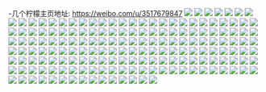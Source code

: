 -几个柠檬主页地址: https://weibo.com/u/3517679847 
![](https://wx4.sinaimg.cn/mw2000/d1ab88e7ly1h90z6ht6cqj20u0140dr3.jpg) 
![](https://wx4.sinaimg.cn/mw2000/d1ab88e7ly1h90z6ib5mej21400u0drr.jpg) 
![](https://wx4.sinaimg.cn/mw2000/d1ab88e7ly1h90z6iqn48j20u0140dqz.jpg) 
![](https://wx4.sinaimg.cn/mw2000/d1ab88e7ly1h90z6j8lbfj20u0140wqo.jpg) 
![](https://wx4.sinaimg.cn/mw2000/d1ab88e7ly1h90z7d4bysj21400u0k2u.jpg) 
![](https://wx4.sinaimg.cn/mw2000/d1ab88e7ly1h8v8htgpv5j21400u015q.jpg) 
![](https://wx4.sinaimg.cn/mw2000/d1ab88e7ly1h8l1hrgvicj20u01hcdq2.jpg) 
![](https://wx4.sinaimg.cn/mw2000/d1ab88e7ly1h8l1hr2vu7j223u35skjl.jpg) 
![](https://wx4.sinaimg.cn/mw2000/d1ab88e7ly1h8l1hygfepj233y21lhdt.jpg) 
![](https://wx4.sinaimg.cn/mw2000/d1ab88e7ly1h8l1i307g1j20wi1ycx6p.jpg) 
![](https://wx4.sinaimg.cn/mw2000/d1ab88e7ly1h8l1i4ns2jj22c0340kjn.jpg) 
![](https://wx4.sinaimg.cn/mw2000/d1ab88e7ly1h8l1i6lcsij23402c07wi.jpg) 
![](https://wx4.sinaimg.cn/mw2000/d1ab88e7ly1h8l1iml14zj23402c0b2a.jpg) 
![](https://wx4.sinaimg.cn/mw2000/d1ab88e7ly1h8l1j9b7zwj22c0340npe.jpg) 
![](https://wx4.sinaimg.cn/mw2000/d1ab88e7ly1h87zjmnc0qj22c03401kz.jpg) 
![](https://wx4.sinaimg.cn/mw2000/d1ab88e7ly1h87zjokqqij22c0340hdu.jpg) 
![](https://wx4.sinaimg.cn/mw2000/d1ab88e7ly1h87zjpcjsuj21hc0u0tg3.jpg) 
![](https://wx4.sinaimg.cn/mw2000/d1ab88e7ly1h87zjpy1s3j20u01hc481.jpg) 
![](https://wx4.sinaimg.cn/mw2000/d1ab88e7ly1h87zjqluemj20u01hc4ei.jpg) 
![](https://wx4.sinaimg.cn/mw2000/d1ab88e7ly1h87zjkevmwj23402c0e82.jpg) 
![](https://wx4.sinaimg.cn/mw2000/d1ab88e7ly1h87zjrw03wj22c0340e82.jpg) 
![](https://wx4.sinaimg.cn/mw2000/d1ab88e7ly1h87zjts3p0j23402c0hdu.jpg) 
![](https://wx4.sinaimg.cn/mw2000/d1ab88e7ly1h87zk9qrefj22c0340e82.jpg) 
![](https://wx4.sinaimg.cn/mw2000/d1ab88e7ly1h79jsd8neaj23402c0qv5.jpg) 
![](https://wx4.sinaimg.cn/mw2000/d1ab88e7ly1h79jsilzx9j23402c0x6q.jpg) 
![](https://wx4.sinaimg.cn/mw2000/d1ab88e7ly1h79jsk43bxj23402c04qq.jpg) 
![](https://wx4.sinaimg.cn/mw2000/d1ab88e7ly1h79jsllpo6j23402c0qv5.jpg) 
![](https://wx4.sinaimg.cn/mw2000/d1ab88e7ly1h74vnfsqu7j21hc0u0gnn.jpg) 
![](https://wx4.sinaimg.cn/mw2000/d1ab88e7ly1h74vnhdidzj23402c0kjm.jpg) 
![](https://wx4.sinaimg.cn/mw2000/d1ab88e7ly1h72auk3i53j20wi1yce0a.jpg) 
![](https://wx4.sinaimg.cn/mw2000/d1ab88e7ly1h72auizk8tj20wh0tx754.jpg) 
![](https://wx4.sinaimg.cn/mw2000/d1ab88e7ly1h6j2410w8mj20u0140tav.jpg) 
![](https://wx4.sinaimg.cn/mw2000/d1ab88e7ly1h6a2kgblwwj22c0340e82.jpg) 
![](https://wx4.sinaimg.cn/mw2000/d1ab88e7ly1h6a2k225rkj22c0340npf.jpg) 
![](https://wx4.sinaimg.cn/mw2000/d1ab88e7ly1h6a2k64x09j23402c0hdu.jpg) 
![](https://wx4.sinaimg.cn/mw2000/d1ab88e7ly1h6a2k4cv6xj22c0340npe.jpg) 
![](https://wx4.sinaimg.cn/mw2000/d1ab88e7ly1h6a2ka3fsxj23402c0u0z.jpg) 
![](https://wx4.sinaimg.cn/mw2000/d1ab88e7ly1h6a2ke0804j22c0340npe.jpg) 
![](https://wx4.sinaimg.cn/mw2000/d1ab88e7ly1h5jj8dty3fj20u01hctjj.jpg) 
![](https://wx4.sinaimg.cn/mw2000/d1ab88e7ly1h4bm92tz9ij21r0340e82.jpg) 
![](https://wx4.sinaimg.cn/mw2000/d1ab88e7ly1h4bm93s3g0j21zk1497pb.jpg) 
![](https://wx4.sinaimg.cn/mw2000/d1ab88e7ly1h4bm94r4fpj21491zkqv5.jpg) 
![](https://wx4.sinaimg.cn/mw2000/d1ab88e7ly1h4bm95kxlwj23401r04qq.jpg) 
![](https://wx4.sinaimg.cn/mw2000/d1ab88e7ly1h4bm96ow40j22c03407wj.jpg) 
![](https://wx4.sinaimg.cn/mw2000/d1ab88e7ly1h4bm97usxaj22c0340e82.jpg) 
![](https://wx4.sinaimg.cn/mw2000/d1ab88e7ly1h414qxkrz8j23402c0kjm.jpg) 
![](https://wx4.sinaimg.cn/mw2000/d1ab88e7ly1h414r7skrzj20u01hctms.jpg) 
![](https://wx4.sinaimg.cn/mw2000/d1ab88e7ly1h414r90g88j22801o0kjm.jpg) 
![](https://wx4.sinaimg.cn/mw2000/d1ab88e7ly1h3kzslnkyxj22c0340npf.jpg) 
![](https://wx4.sinaimg.cn/mw2000/d1ab88e7ly1h3kzso7niij21o0280b2a.jpg) 
![](https://wx4.sinaimg.cn/mw2000/d1ab88e7ly1h3kzsoh8dgj20u01hcn54.jpg) 
![](https://wx4.sinaimg.cn/mw2000/d1ab88e7ly1h3kzspgs1sj22c0340e83.jpg) 
![](https://wx4.sinaimg.cn/mw2000/d1ab88e7ly1h3kzsq487tj20sq1f2tl1.jpg) 
![](https://wx4.sinaimg.cn/mw2000/d1ab88e7ly1h3kzsszk0wj21hc0u0gxv.jpg) 
![](https://wx4.sinaimg.cn/mw2000/d1ab88e7ly1h30okdrhpdj21731oyhbo.jpg) 
![](https://wx4.sinaimg.cn/mw2000/d1ab88e7ly1h30oke22fij20u01hc4bd.jpg) 
![](https://wx4.sinaimg.cn/mw2000/d1ab88e7ly1h30okebkrlj20v91votjm.jpg) 
![](https://wx4.sinaimg.cn/mw2000/d1ab88e7ly1h30okelb6aj21400lothm.jpg) 
![](https://wx4.sinaimg.cn/mw2000/d1ab88e7ly1h30okhiyfpj22ts1lanpd.jpg) 
![](https://wx4.sinaimg.cn/mw2000/d1ab88e7ly1h17bqvaqdmj20u00y6k2z.jpg) 
![](https://wx4.sinaimg.cn/mw2000/d1ab88e7ly1h17bqw1ia4j20tu0tuali.jpg) 
![](https://wx4.sinaimg.cn/mw2000/d1ab88e7ly1h17bqwu6jpj20tu0tutj7.jpg) 
![](https://wx4.sinaimg.cn/mw2000/d1ab88e7ly1h17bqxrap4j20u0140h22.jpg) 
![](https://wx4.sinaimg.cn/mw2000/d1ab88e7ly1h17bqu8qv5j213u0tuwr3.jpg) 
![](https://wx4.sinaimg.cn/mw2000/d1ab88e7ly1h17brtal7cj20tu0tun8a.jpg) 
![](https://wx4.sinaimg.cn/mw2000/d1ab88e7ly1h09rd2ki4ej213u0tutns.jpg) 
![](https://wx4.sinaimg.cn/mw2000/d1ab88e7ly1gzzf887fc9j20zk1beq7p.jpg) 
![](https://wx4.sinaimg.cn/mw2000/d1ab88e7ly1gzmoe6csirj20u01hcaox.jpg) 
![](https://wx4.sinaimg.cn/mw2000/d1ab88e7ly1gzmoe7il77j20qj1b7wmy.jpg) 
![](https://wx4.sinaimg.cn/mw2000/d1ab88e7ly1gzmoecp9q4j22801o04qp.jpg) 
![](https://wx4.sinaimg.cn/mw2000/d1ab88e7ly1gzmoedlm13j20u00u0k17.jpg) 
![](https://wx4.sinaimg.cn/mw2000/d1ab88e7ly1gzmoew9mooj20rk113qfq.jpg) 
![](https://wx4.sinaimg.cn/mw2000/d1ab88e7ly1gytccn4mwxj22c0340kjn.jpg) 
![](https://wx4.sinaimg.cn/mw2000/d1ab88e7ly1gxzihx68kvj21o0280b29.jpg) 
![](https://wx4.sinaimg.cn/mw2000/d1ab88e7ly1gxzihxj6llj21o0280b29.jpg) 
![](https://wx4.sinaimg.cn/mw2000/d1ab88e7ly1gxrj2un0syj20u0140agv.jpg) 
![](https://wx4.sinaimg.cn/mw2000/d1ab88e7ly1gxrj2v23l0j21400u07bf.jpg) 
![](https://wx4.sinaimg.cn/mw2000/d1ab88e7ly1gxrj2vgqc2j20u0140k21.jpg) 
![](https://wx4.sinaimg.cn/mw2000/d1ab88e7ly1gxrj2uaix0j21hc0u00yw.jpg) 
![](https://wx4.sinaimg.cn/mw2000/d1ab88e7ly1gx430cxw2ij22c02c0e81.jpg) 
![](https://wx4.sinaimg.cn/mw2000/d1ab88e7ly1gx430arowcj22c02c04qr.jpg) 
![](https://wx4.sinaimg.cn/mw2000/d1ab88e7ly1gx4305eet8j22c02c0x6p.jpg) 
![](https://wx4.sinaimg.cn/mw2000/d1ab88e7ly1gx430jlq5cj22c02c0b2b.jpg) 
![](https://wx4.sinaimg.cn/mw2000/d1ab88e7ly1gwp181wfnkj22c03407wj.jpg) 
![](https://wx4.sinaimg.cn/mw2000/d1ab88e7ly1gwnp0xfy9aj23402c0qv6.jpg) 
![](https://wx4.sinaimg.cn/mw2000/003Q3PdJly1gv15wh7r4yj62832yob2b02.jpg) 
![](https://wx4.sinaimg.cn/mw2000/003Q3PdJly1gu9ekr91zwj62c03401kz02.jpg) 
![](https://wx4.sinaimg.cn/mw2000/003Q3PdJly1gt0xdekdmpj62l71cw1kx02.jpg) 
![](https://wx4.sinaimg.cn/mw2000/d1ab88e7gy1gt0epkgnxej20u0140dq3.jpg) 
![](https://wx4.sinaimg.cn/mw2000/d1ab88e7ly1gsj640wjm3j22c0340e82.jpg) 
![](https://wx4.sinaimg.cn/mw2000/d1ab88e7ly1gs5zzh1sguj235s1s0b2i.jpg) 
![](https://wx4.sinaimg.cn/mw2000/d1ab88e7ly1gqgw0o6cghj216o1kwb29.jpg) 
![](https://wx4.sinaimg.cn/mw2000/d1ab88e7ly1gqgw0kn085j22c0340kjl.jpg) 
![](https://wx4.sinaimg.cn/mw2000/d1ab88e7ly1gqgw0p8k4ej216o1kwqv5.jpg) 
![](https://wx4.sinaimg.cn/mw2000/d1ab88e7ly1gqgw0u2k7tj22c03407wj.jpg) 
![](https://wx4.sinaimg.cn/mw2000/d1ab88e7ly1goxcr6ng8nj20u0140gzy.jpg) 
![](https://wx4.sinaimg.cn/mw2000/d1ab88e7ly1goxcr73z3hj20u0140qh6.jpg) 
![](https://wx4.sinaimg.cn/mw2000/d1ab88e7ly1gooz6brwiej20u01hc7fa.jpg) 
![](https://wx4.sinaimg.cn/mw2000/d1ab88e7ly1gmyz9tv6orj21400u0tpz.jpg) 
![](https://wx4.sinaimg.cn/mw2000/d1ab88e7ly1gmyz9ucvatj20u0140ajf.jpg) 
![](https://wx4.sinaimg.cn/mw2000/d1ab88e7ly1gmyzakrwuvj210f0tv47w.jpg) 
![](https://wx4.sinaimg.cn/mw2000/d1ab88e7ly1gm3k2u2s81j20cw0ixdhu.jpg) 
![](https://wx4.sinaimg.cn/mw2000/d1ab88e7ly1glzb7s3w11j22c0340e82.jpg) 
![](https://wx4.sinaimg.cn/mw2000/d1ab88e7ly1glut410h7uj20u01exk0f.jpg) 
![](https://wx4.sinaimg.cn/mw2000/d1ab88e7ly1gltkj56evsj21o0280hdt.jpg) 
![](https://wx4.sinaimg.cn/mw2000/d1ab88e7ly1gltkj6vtfjj21o0280e81.jpg) 
![](https://wx4.sinaimg.cn/mw2000/d1ab88e7ly1gkiwznfrskj216o1kw4qp.jpg) 
![](https://wx4.sinaimg.cn/mw2000/d1ab88e7ly1gkiwzo4w8sj22x62byu0x.jpg) 
![](https://wx4.sinaimg.cn/mw2000/d1ab88e7ly1gkiwzmgfnkj22c03401kz.jpg) 
![](https://wx4.sinaimg.cn/mw2000/d1ab88e7ly1gkfj7h7dbzj21400u0q9q.jpg) 
![](https://wx4.sinaimg.cn/mw2000/d1ab88e7ly1gkfj7ht32sj21400u0tez.jpg) 
![](https://wx4.sinaimg.cn/mw2000/d1ab88e7ly1gkc43tctxxj20u20u0ah7.jpg) 
![](https://wx4.sinaimg.cn/mw2000/d1ab88e7ly1gjqwebs9znj216o1kwnpd.jpg) 
![](https://wx4.sinaimg.cn/mw2000/d1ab88e7ly1gj7oava58rj20yp0tz7wh.jpg) 
![](https://wx4.sinaimg.cn/mw2000/d1ab88e7ly1gj0idfjfiuj21wu2e17wl.jpg) 
![](https://wx4.sinaimg.cn/mw2000/d1ab88e7ly1gj0iddxmj5j20u0190ae8.jpg) 
![](https://wx4.sinaimg.cn/mw2000/d1ab88e7ly1gj0ido1n6dj22c03401ky.jpg) 
![](https://wx4.sinaimg.cn/mw2000/d1ab88e7ly1gi3j476r2wj216o1kwb29.jpg) 
![](https://wx4.sinaimg.cn/mw2000/d1ab88e7ly1gh45omchkqj22c0340b2c.jpg) 
![](https://wx4.sinaimg.cn/mw2000/d1ab88e7ly1gh45on7hucj22801o0hdt.jpg) 
![](https://wx4.sinaimg.cn/mw2000/d1ab88e7ly1gh45ooejvgj23402c0e81.jpg) 
![](https://wx4.sinaimg.cn/mw2000/d1ab88e7ly1gh45opmrnwj22yo1o0npd.jpg) 
![](https://wx4.sinaimg.cn/mw2000/d1ab88e7ly1ggpqkuvtc2j20u0140wn3.jpg) 
![](https://wx4.sinaimg.cn/mw2000/d1ab88e7ly1ggogn6fdk6j24g02i0e81.jpg) 
![](https://wx4.sinaimg.cn/mw2000/d1ab88e7ly1ggh35qxf4kj22801o07wh.jpg) 
![](https://wx4.sinaimg.cn/mw2000/d1ab88e7ly1gg66ejupxbj21o0280qv5.jpg) 
![](https://wx4.sinaimg.cn/mw2000/d1ab88e7ly1gei8d2ildbj23402c0u0y.jpg) 
![](https://wx4.sinaimg.cn/mw2000/d1ab88e7ly1gdrvm811rij22801o0u0y.jpg) 
![](https://wx4.sinaimg.cn/mw2000/d1ab88e7ly1gd6sk09tvtj21400u0qgf.jpg) 
![](https://wx4.sinaimg.cn/mw2000/d1ab88e7ly1gcy6k26lhsj20u0140tlh.jpg) 
![](https://wx4.sinaimg.cn/mw2000/d1ab88e7ly1gcy6k0hffyj20u0140gwz.jpg) 
![](https://wx4.sinaimg.cn/mw2000/d1ab88e7ly1gce4g3fbobj20sz1fitgi.jpg) 
![](https://wx4.sinaimg.cn/mw2000/d1ab88e7ly1gc6txv6bnxj21o0280e82.jpg) 
![](https://wx4.sinaimg.cn/mw2000/d1ab88e7ly1gbj3w9bu62j23402c0b29.jpg) 
![](https://wx4.sinaimg.cn/mw2000/d1ab88e7ly1g9fz86ej3aj22801o0kjl.jpg) 
![](https://wx4.sinaimg.cn/mw2000/d1ab88e7ly1g9fz896z1zj22801o0npd.jpg) 
![](https://wx4.sinaimg.cn/mw2000/d1ab88e7ly1g9fz8cte1vj23402c0hdu.jpg) 
![](https://wx4.sinaimg.cn/mw2000/d1ab88e7ly1g9fzasvtvrj22yo2001l1.jpg) 
![](https://wx4.sinaimg.cn/mw2000/d1ab88e7gy1g5qdbjs9wbj20v90n2tnb.jpg) 
![](https://wx4.sinaimg.cn/mw2000/d1ab88e7gy1g5qdbkfpoij20v91557q3.jpg) 
![](https://wx4.sinaimg.cn/mw2000/d1ab88e7gy1g5qdcm651wj20u01hcgtn.jpg) 
![](https://wx4.sinaimg.cn/mw2000/d1ab88e7gy1g5qdcw7lzlj21hc0u07dr.jpg) 
![](https://wx4.sinaimg.cn/mw2000/d1ab88e7ly1g340p6yegwj20r40qpq86.jpg) 
![](https://wx4.sinaimg.cn/mw2000/d1ab88e7ly1g340p8i86fj20qo0zkqjb.jpg) 
![](https://wx4.sinaimg.cn/mw2000/d1ab88e7ly1g2d8s12231j20vc0vcaky.jpg) 
![](https://wx4.sinaimg.cn/mw2000/d1ab88e7ly1g2d8s27nvwj20vc0vc4al.jpg) 
![](https://wx4.sinaimg.cn/mw2000/d1ab88e7ly1g135avmtvdj20qo0zi7cn.jpg) 
![](https://wx4.sinaimg.cn/mw2000/d1ab88e7ly1g00dqdvm97j20v80v8akg.jpg) 
![](https://wx4.sinaimg.cn/mw2000/d1ab88e7ly1g00dqf2jn1j20v80v8n7g.jpg) 
![](https://wx4.sinaimg.cn/mw2000/d1ab88e7gy1fympeno3urj20qo0qojzd.jpg) 
![](https://wx4.sinaimg.cn/mw2000/d1ab88e7gy1fympet5d9wj21bf0qowrz.jpg) 
![](https://wx4.sinaimg.cn/mw2000/d1ab88e7ly1fyitgafwwpj20ku0kujtq.jpg) 
![](https://wx4.sinaimg.cn/mw2000/d1ab88e7ly1fwvopyi3pbj20qo1bfgtw.jpg) 
![](https://wx4.sinaimg.cn/mw2000/d1ab88e7ly1fwvoq195vnj20qo1bf10q.jpg) 
![](https://wx4.sinaimg.cn/mw2000/d1ab88e7ly1fvj9e4x9qqj22ik18akhc.jpg) 
![](https://wx4.sinaimg.cn/mw2000/d1ab88e7ly1fvj9e1pzmtj21f02ioqv8.jpg) 
![](https://wx4.sinaimg.cn/mw2000/d1ab88e7ly1fvgkw1fc2nj20qo1bfq9s.jpg) 
![](https://wx4.sinaimg.cn/mw2000/d1ab88e7ly1fuzctdufqyj21010o4tei.jpg) 
![](https://wx4.sinaimg.cn/mw2000/d1ab88e7ly1fucw0is57jj20qo0qogqb.jpg) 
![](https://wx4.sinaimg.cn/mw2000/d1ab88e7ly1fucw0sicc5j20qo1bfah9.jpg) 
![](https://wx4.sinaimg.cn/mw2000/d1ab88e7ly1fsn8m1dcekj20qo0zktg1.jpg) 
![](https://wx4.sinaimg.cn/mw2000/d1ab88e7ly1fslheoo5hwj20qo0zkqa5.jpg) 
![](https://wx4.sinaimg.cn/mw2000/d1ab88e7ly1fsbzk3kvf8j20qo0qo0vg.jpg) 
![](https://wx4.sinaimg.cn/mw2000/d1ab88e7ly1fsbzk3zonuj20qo0qojx1.jpg) 
![](https://wx4.sinaimg.cn/mw2000/d1ab88e7ly1fsbzl4ewtbj20qo0qon0u.jpg) 
![](https://wx4.sinaimg.cn/mw2000/d1ab88e7ly1frvu8igoe9j20u0140abw.jpg) 
![](https://wx4.sinaimg.cn/mw2000/d1ab88e7ly1frvu8i0xz7j21400u0gpk.jpg) 
![](https://wx4.sinaimg.cn/mw2000/d1ab88e7ly1fru40b3vzqj22c0340qv8.jpg) 
![](https://wx4.sinaimg.cn/mw2000/d1ab88e7ly1fr550yi362j22c02c04qs.jpg) 
![](https://wx4.sinaimg.cn/mw2000/d1ab88e7ly1fr334xxc5lj22yo1danpg.jpg) 
![](https://wx4.sinaimg.cn/mw2000/d1ab88e7gy1fqkki4f1wyj21o02yob2a.jpg) 
![](https://wx4.sinaimg.cn/mw2000/d1ab88e7gy1fq4euf0vm9j20qo0qo112.jpg) 

